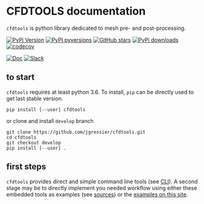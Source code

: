 # CFDTOOLS documentation

`cfdtools` is python library dedicated to mesh pre- and post-processing.

[![PyPi Version](https://img.shields.io/pypi/v/cfdtools.svg?style=flat)](https://pypi.org/project/cfdtools)
[![PyPI pyversions](https://img.shields.io/pypi/pyversions/cfdtools.svg?style=flat)](https://pypi.org/pypi/cfdtools/)
[![GitHub stars](https://img.shields.io/github/stars/jgressier/cfdtools.svg?style=flat&logo=github&label=Stars&logoColor=white)](https://github.com/jgressier/cfdtools)
[![PyPi downloads](https://img.shields.io/pypi/dm/cfdtools.svg?style=flat)](https://pypistats.org/packages/cfdtools)
[![codecov](https://img.shields.io/codecov/c/github/jgressier/cfdtools.svg?style=flat)](https://codecov.io/gh/jgressier/cfdtools)

[![Doc](https://readthedocs.org/projects/cfdtools/badge/?version=latest)](https://readthedocs.org/projects/cfdtools/)
[![Slack](https://img.shields.io/static/v1?logo=slack&label=slack&message=contact&style=flat)](https://join.slack.com/t/isae-opendev/shared_invite/zt-obqywf6r-UUuHR4_hc5iTzyL5bFCwpw
)


## to start

`cfdtools` requires at least python 3.6. To install, `pip` can be directly used to get last stable version.

    pip install [--user] cfdtools

or clone and install `develop` branch

    git clone https://github.com/jgressier/cfdtools.git
    cd cfdtools
    git checkout develop
    pip install [--user] .

## first steps

`cfdtools` provides direct and simple command line tools (see [CLI](cli.md)). A second stage may be to directly implement you needed workflow using either these embedded tools as examples (see [sources](https://github.com/jgressier/cfdtools/blob/master/cfdtools/_cli.py)) or the [examples on this site](examples.md).
